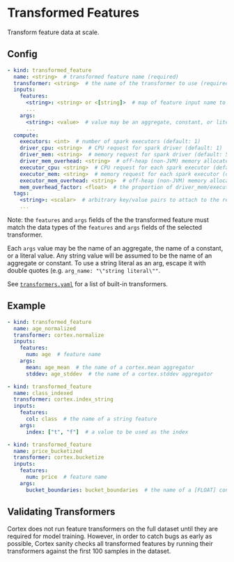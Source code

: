 # Transformed Features

Transform feature data at scale.

## Config

```yaml
- kind: transformed_feature
  name: <string>  # transformed feature name (required)
  transformer: <string>  # the name of the transformer to use (required)
  inputs:
    features:
      <string>: <string> or <[string]>  # map of feature input name to raw feature name(s) (required)
      ...
    args:
      <string>: <value>  # value may be an aggregate, constant, or literal value (optional)
      ...
  compute:
    executors: <int>  # number of spark executors (default: 1)
    driver_cpu: <string>  # CPU request for spark driver (default: 1)
    driver_mem: <string>  # memory request for spark driver (default: 500Mi)
    driver_mem_overhead: <string>  # off-heap (non-JVM) memory allocated to the driver (overrides mem_overhead_factor) (default: min[driver_mem * 0.4, 384Mi])
    executor_cpu: <string>  # CPU request for each spark executor (default: 1)
    executor_mem: <string>  # memory request for each spark executor (default: 500Mi)
    executor_mem_overhead: <string>  # off-heap (non-JVM) memory allocated to each executor (overrides mem_overhead_factor) (default: min[executor_mem * 0.4, 384Mi])
    mem_overhead_factor: <float>  # the proportion of driver_mem/executor_mem which will be additionally allocated for off-heap (non-JVM) memory (default: 0.4)
  tags:
    <string>: <scalar>  # arbitrary key/value pairs to attach to the resource (optional)
    ...
```

Note: the `features` and `args` fields of the the transformed feature must match the data types of the `features` and `args` fields of the selected transformer.

Each `args` value may be the name of an aggregate, the name of a constant, or a literal value. Any string value will be assumed to be the name of an aggregate or constant. To use a string literal as an arg, escape it with double quotes (e.g. `arg_name: "\"string literal\""`.

See <!-- CORTEX_VERSION_MINOR -->[`transformers.yaml`](https://github.com/cortexlabs/cortex/blob/master/pkg/transformers/transformers.yaml) for a list of built-in transformers.

## Example

```yaml
- kind: transformed_feature
  name: age_normalized
  transformer: cortex.normalize
  inputs:
    features:
      num: age  # feature name
    args:
      mean: age_mean  # the name of a cortex.mean aggregator
      stddev: age_stddev  # the name of a cortex.stddev aggregator

- kind: transformed_feature
  name: class_indexed
  transformer: cortex.index_string
  inputs:
    features:
      col: class  # the name of a string feature
    args:
      index: ["t", "f"]  # a value to be used as the index

- kind: transformed_feature
  name: price_bucketized
  transformer: cortex.bucketize
  inputs:
    features:
      num: price  # feature name
    args:
      bucket_boundaries: bucket_boundaries  # the name of a [FLOAT] constant
```

## Validating Transformers

Cortex does not run feature transformers on the full dataset until they are required for model training. However, in order to catch bugs as early as possible, Cortex sanity checks all transformed features by running their transformers against the first 100 samples in the dataset.
